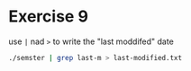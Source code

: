# Exercise 9

use `|` nad `>` to write the "last moddifed" date

```bash
./semster | grep last-m > last-modified.txt
```
